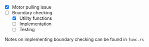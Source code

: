 - [x] Motor pulling issue
- [ ] Boundary checking
    - [x] Utility functions
    - [ ] Implementation
    - [ ] Testing

Notes on implementing boundary checking can be found in `func.rs`